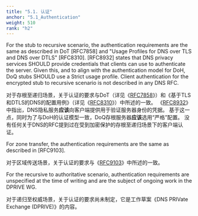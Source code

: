```yaml
---
title: "5.1. 认证"
anchor: "5.1_Authentication"
weight: 510
rank: "h2"
---
```


For the stub to recursive scenario, the authentication requirements are the same as described in DoT [RFC7858] and "Usage Profiles for DNS over TLS and DNS over DTLS" [RFC8310]. [RFC8932] states that DNS privacy services SHOULD provide credentials that clients can use to authenticate the server. Given this, and to align with the authentication model for DoH, DoQ stubs SHOULD use a Strict usage profile. Client authentication for the encrypted stub to recursive scenario is not described in any DNS RFC.

对于存根至递归场景，关于认证的要求与DoT（详见《[RFC7858]()》）和《基于TLS和DTLS的DNS的配置用例》（详见《[RFC8310]()》）中所述的一致。
《[RFC8932]()》中指出，DNS隐私服务**应该**向客户端提供用于验证服务器身份的凭据。
基于这一点，同时为了与DoH的认证模型一致，DoQ存根服务器**应该**选用“严格”配置。
没有任何关于DNS的RFC提到过在受到加密保护的存根至递归场景下的客户端认证。

For zone transfer, the authentication requirements are the same as described in [RFC9103].

对于区域传送场景，关于认证的要求与《[RFC9103]()》中所述的一致。

For the recursive to authoritative scenario, authentication requirements are unspecified at the time of writing and are the subject of ongoing work in the DPRIVE WG.

对于递归至权威场景，关于认证的要求尚未制定，它是工作草案《DNS PRIVate Exchange (DPRIVE)》的内容。
